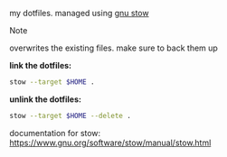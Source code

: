 my dotfiles. managed using [gnu stow](https://www.gnu.org/software/stow/)

> [!NOTE]
> overwrites the existing files. make sure to back them up

**link the dotfiles:**
```bash
stow --target $HOME .
```

**unlink the dotfiles:**
```bash
stow --target $HOME --delete .
```

documentation for stow: https://www.gnu.org/software/stow/manual/stow.html
